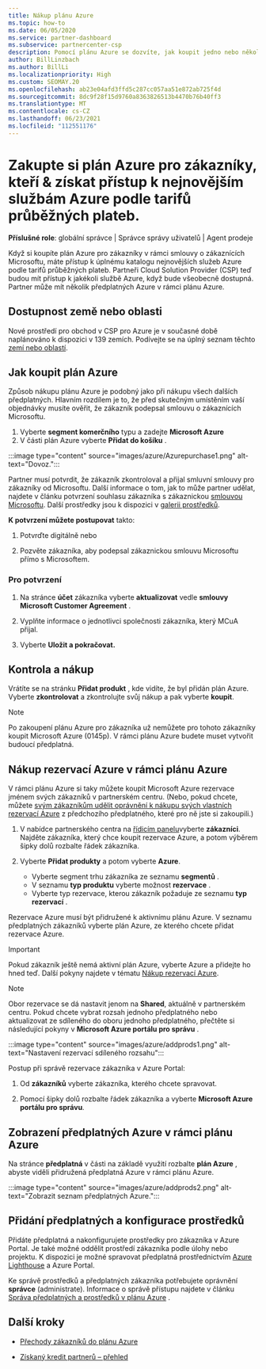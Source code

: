 ```yaml
---
title: Nákup plánu Azure
ms.topic: how-to
ms.date: 06/05/2020
ms.service: partner-dashboard
ms.subservice: partnercenter-csp
description: Pomocí plánu Azure se dozvíte, jak koupit jedno nebo několik předplatných Azure, rezervace Azure, nakonfigurovat prostředky a zobrazit nebo přidat předplatná.
author: BillLinzbach
ms.author: BillLi
ms.localizationpriority: High
ms.custom: SEOMAY.20
ms.openlocfilehash: ab23e04afd3ffd5c287cc057aa51e872ab725f4d
ms.sourcegitcommit: 8dc9f28f15d9760a8363826513b4470b76b40ff3
ms.translationtype: MT
ms.contentlocale: cs-CZ
ms.lasthandoff: 06/23/2021
ms.locfileid: "112551176"
---
```

# <a name="purchase-the-azure-plan-for-customers--access-the-latest-azure-services-at-pay-as-you-go-rates"></a>Zakupte si plán Azure pro zákazníky, kteří & získat přístup k nejnovějším službám Azure podle tarifů průběžných plateb.

**Příslušné role**: globální správce | Správce správy uživatelů | Agent prodeje

Když si koupíte plán Azure pro zákazníky v rámci smlouvy o zákaznících Microsoftu, máte přístup k úplnému katalogu nejnovějších služeb Azure podle tarifů průběžných plateb. Partneři Cloud Solution Provider (CSP) teď budou mít přístup k jakékoli službě Azure, když bude všeobecně dostupná. Partner může mít několik předplatných Azure v rámci plánu Azure. 

## <a name="countryregion-availability"></a>Dostupnost země nebo oblasti

Nové prostředí pro obchod v CSP pro Azure je v současné době naplánováno k dispozici v 139 zemích. Podívejte se na úplný seznam těchto [zemí nebo oblastí](https://query.prod.cms.rt.microsoft.com/cms/api/am/binary/RE3QN0x). 

## <a name="how-to-purchase-azure-plan"></a>Jak koupit plán Azure

Způsob nákupu plánu Azure je podobný jako při nákupu všech dalších předplatných. Hlavním rozdílem je to, že před skutečným umístěním vaší objednávky musíte ověřit, že zákazník podepsal smlouvu o zákaznících Microsoftu.

1. Vyberte **segment komerčního** typu a zadejte **Microsoft Azure** 
2. V části plán Azure vyberte **Přidat do košíku** .

:::image type="content" source="images/azure/Azurepurchase1.png" alt-text="Dovoz.":::

Partner musí potvrdit, že zákazník zkontroloval a přijal smluvní smlouvy pro zákazníky od Microsoftu. Další informace o tom, jak to může partner udělat, najdete v článku potvrzení souhlasu zákazníka s zákaznickou [smlouvou Microsoftu](confirm-customer-agreement.md). Další prostředky jsou k dispozici v [galerii prostředků](https://partner.microsoft.com/resources/collection/Microsoft-Customer-Agreement-in-the-CSP-program#/).

**K potvrzení můžete postupovat** takto: 

1. Potvrďte digitálně nebo

2. Pozvěte zákazníka, aby podepsal zákaznickou smlouvu Microsoftu přímo s Microsoftem. 

### <a name="to-confirm"></a>Pro potvrzení 

1. Na stránce **účet** zákazníka vyberte **aktualizovat** vedle **smlouvy Microsoft Customer Agreement** .  

2. Vyplňte informace o jednotlivci společnosti zákazníka, který MCuA přijal.

3. Vyberte **Uložit a pokračovat.**  

## <a name="review-and-buy"></a>Kontrola a nákup

Vrátíte se na stránku **Přidat produkt** , kde vidíte, že byl přidán plán Azure. Vyberte **zkontrolovat** a zkontrolujte svůj nákup a pak vyberte **koupit**. 

>[!Note]
>Po zakoupení plánu Azure pro zákazníka už nemůžete pro tohoto zákazníky koupit Microsoft Azure (0145p). V rámci plánu Azure budete muset vytvořit budoucí předplatná.

## <a name="purchase-azure-reservations-under-the-azure-plan"></a>Nákup rezervací Azure v rámci plánu Azure 
  
V rámci plánu Azure si taky můžete koupit Microsoft Azure rezervace jménem svých zákazníků v partnerském centru. (Nebo, pokud chcete, můžete [svým zákazníkům udělit oprávnění k nákupu svých vlastních rezervací Azure](give-customers-permission.md) z předchozího předplatného, které pro ně jste si zakoupili.)

1. V nabídce partnerského centra na [řídicím panelu](https://partner.microsoft.com/dashboard/)vyberte **zákazníci**. Najděte zákazníka, který chce koupit rezervace Azure, a potom výběrem šipky dolů rozbalte řádek zákazníka.

2. Vyberte **Přidat produkty** a potom vyberte **Azure**. 

   - Vyberte segment trhu zákazníka ze seznamu **segmentů** .
   - V seznamu **typ produktu** vyberte možnost **rezervace** .
   - Vyberte typ rezervace, kterou zákazník požaduje ze seznamu **typ rezervací** .

Rezervace Azure musí být přidružené k aktivnímu plánu Azure. V seznamu předplatných zákazníků vyberte plán Azure, ze kterého chcete přidat rezervace Azure. 

>[!Important] 
>Pokud zákazník ještě nemá aktivní plán Azure, vyberte Azure a přidejte ho hned teď. Další pokyny najdete v tématu [Nákup rezervací Azure](azure-reservations-buying.md#purchase-azure-reservations).

>[!Note]
>Obor rezervace se dá nastavit jenom na **Shared**, aktuálně v partnerském centru. Pokud chcete vybrat rozsah jednoho předplatného nebo aktualizovat ze sdíleného do oboru jednoho předplatného, přečtěte si následující pokyny v **Microsoft Azure portálu pro správu** . 

:::image type="content" source="images/azure/addprods1.png" alt-text="Nastavení rezervací sdíleného rozsahu":::

Postup při správě rezervace zákazníka v Azure Portal: 

1. Od **zákazníků** vyberte zákazníka, kterého chcete spravovat. 

2. Pomocí šipky dolů rozbalte řádek zákazníka a vyberte **Microsoft Azure portálu pro správu**.  
 
## <a name="view-azure-subscriptions-under-the-azure-plan"></a>Zobrazení předplatných Azure v rámci plánu Azure

Na stránce **předplatná** v části na základě využití rozbalte **plán Azure** , abyste viděli přidružená předplatná Azure v rámci plánu Azure.

:::image type="content" source="images/azure/addprods2.png" alt-text="Zobrazit seznam předplatných Azure."::: 


## <a name="add-subscriptions-and-configure-resources"></a>Přidání předplatných a konfigurace prostředků

Přidáte předplatná a nakonfigurujete prostředky pro zákazníka v Azure Portal. Je také možné oddělit prostředí zákazníka podle úlohy nebo projektu. K dispozici je možné spravovat předplatná prostřednictvím [Azure Lighthouse](https://azure.microsoft.com/services/azure-lighthouse/) a Azure Portal. 

Ke správě prostředků a předplatných zákazníka potřebujete oprávnění **správce** (administrate). Informace o správě přístupu najdete v článku [Správa předplatných a prostředků v plánu Azure](azure-plan-manage.md) .

## <a name="next-steps"></a>Další kroky

- [Přechody zákazníků do plánu Azure](azure-plan-transition.md)

- [Získaný kredit partnerů – přehled](partner-earned-credit.md)
